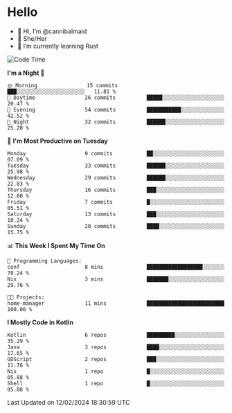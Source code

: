 # Hello
- 👋 Hi, I’m @cannibalmaid
- 👀 She/Her
- 🌱 I’m currently learning Rust

<!--START_SECTION:waka-->
![Code Time](http://img.shields.io/badge/Code%20Time-133%20hrs%2020%20mins-blue)

**I'm a Night 🦉** 

```text
🌞 Morning                15 commits          ███░░░░░░░░░░░░░░░░░░░░░░   11.81 % 
🌆 Daytime                26 commits          █████░░░░░░░░░░░░░░░░░░░░   20.47 % 
🌃 Evening                54 commits          ███████████░░░░░░░░░░░░░░   42.52 % 
🌙 Night                  32 commits          ██████░░░░░░░░░░░░░░░░░░░   25.20 % 
```
📅 **I'm Most Productive on Tuesday** 

```text
Monday                   9 commits           ██░░░░░░░░░░░░░░░░░░░░░░░   07.09 % 
Tuesday                  33 commits          ██████░░░░░░░░░░░░░░░░░░░   25.98 % 
Wednesday                29 commits          ██████░░░░░░░░░░░░░░░░░░░   22.83 % 
Thursday                 16 commits          ███░░░░░░░░░░░░░░░░░░░░░░   12.60 % 
Friday                   7 commits           █░░░░░░░░░░░░░░░░░░░░░░░░   05.51 % 
Saturday                 13 commits          ███░░░░░░░░░░░░░░░░░░░░░░   10.24 % 
Sunday                   20 commits          ████░░░░░░░░░░░░░░░░░░░░░   15.75 % 
```


📊 **This Week I Spent My Time On** 

```text
💬 Programming Languages: 
conf                     8 mins              ██████████████████░░░░░░░   70.24 % 
Nix                      3 mins              ███████░░░░░░░░░░░░░░░░░░   29.76 % 

🐱‍💻 Projects: 
home-manager             11 mins             █████████████████████████   100.00 % 
```

**I Mostly Code in Kotlin** 

```text
Kotlin                   6 repos             █████████░░░░░░░░░░░░░░░░   35.29 % 
Java                     3 repos             ████░░░░░░░░░░░░░░░░░░░░░   17.65 % 
GDScript                 2 repos             ███░░░░░░░░░░░░░░░░░░░░░░   11.76 % 
Nix                      1 repo              █░░░░░░░░░░░░░░░░░░░░░░░░   05.88 % 
Shell                    1 repo              █░░░░░░░░░░░░░░░░░░░░░░░░   05.88 % 
```




 Last Updated on 12/02/2024 18:30:59 UTC
<!--END_SECTION:waka-->

